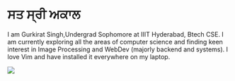 # ਸਤ ਸ੍ਰੀ ਅਕਾਲ

I am Gurkirat Singh,Undergrad Sophomore at IIIT Hyderabad, Btech CSE. I am currently exploring all the areas of computer science and finding keen interest in Image Processing and WebDev (majorly backend and systems). I love Vim and have installed it everywhere on my laptop.

![](https://github-readme-stats.vercel.app/api?username=gsc2001&show_icons=true&count_private=true&theme=highcontrast&include_all_commits=true)
